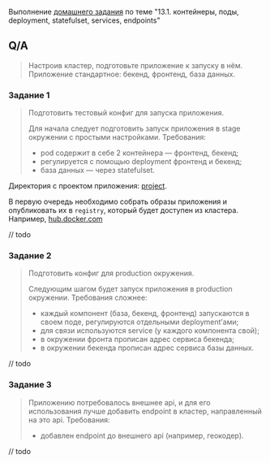 Выполнение [домашнего задания](https://github.com/netology-code/devkub-homeworks/blob/main/13-kubernetes-config-01-objects.md)
по теме "13.1. контейнеры, поды, deployment, statefulset, services, endpoints"

## Q/A

> Настроив кластер, подготовьте приложение к запуску в нём. Приложение стандартное: бекенд, фронтенд, база данных.

### Задание 1

> Подготовить тестовый конфиг для запуска приложения.
> 
> Для начала следует подготовить запуск приложения в stage окружении с простыми настройками. Требования:
> * pod содержит в себе 2 контейнера — фронтенд, бекенд;
> * регулируется с помощью deployment фронтенд и бекенд;
> * база данных — через statefulset.

Директория с проектом приложения: [project](/src/homework/13-kubernates-config/project).

В первую очередь необходимо собрать образы приложения и опубликовать их в `registry`,
который будет доступен из кластера. Например, [hub.docker.com](https://hub.docker.com/)

// todo

### Задание 2

> Подготовить конфиг для production окружения.
> 
> Следующим шагом будет запуск приложения в production окружении. Требования сложнее:
> * каждый компонент (база, бекенд, фронтенд) запускаются в своем поде, регулируются отдельными deployment’ами;
> * для связи используются service (у каждого компонента свой);
> * в окружении фронта прописан адрес сервиса бекенда;
> * в окружении бекенда прописан адрес сервиса базы данных.

// todo

### Задание 3

> Приложению потребовалось внешнее api, и для его использования лучше добавить endpoint в кластер, направленный на это api. Требования:
> * добавлен endpoint до внешнего api (например, геокодер).

// todo
